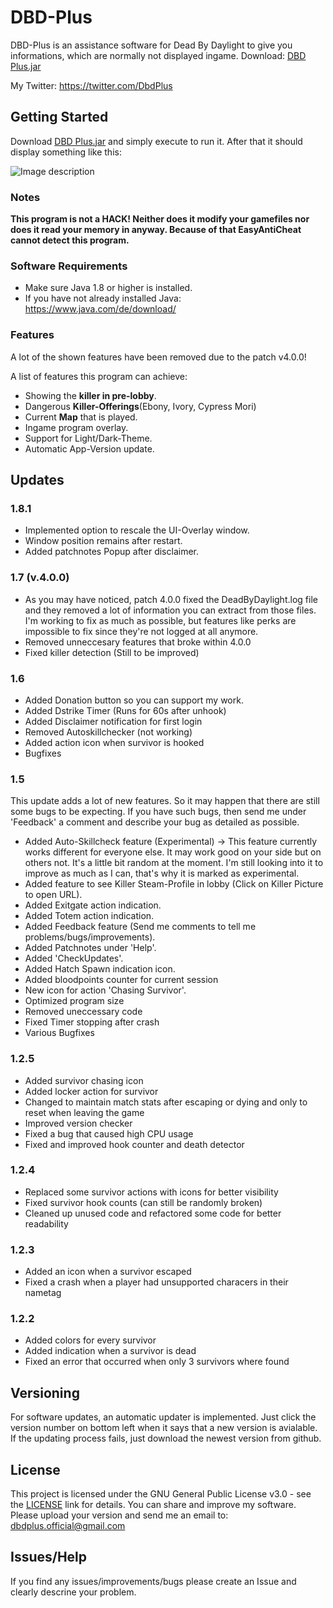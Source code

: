 # DBD-Plus

DBD-Plus is an assistance software for Dead By Daylight to give you informations, which are normally not displayed ingame.
Download: [DBD Plus.jar](https://www.sperlich.at/dbdplusdownload.php?download=true)

My Twitter: https://twitter.com/DbdPlus

## Getting Started

Download [DBD Plus.jar](https://www.sperlich.at/dbdplusdownload.php?download=true) and simply execute to run it. After that it should display something like this:

![Image description](https://www.sperlich.at/assets/pictures/dbdplus_preview2.png)

### Notes

**This program is not a HACK! Neither does it modify your gamefiles nor does it read your memory in anyway. Because of that EasyAntiCheat cannot detect this program.**

### Software Requirements

- Make sure Java 1.8 or higher is installed.
- If you have not already installed Java: https://www.java.com/de/download/

### Features

A lot of the shown features have been removed due to the patch v4.0.0!

A list of features this program can achieve:

- Showing the **killer in pre-lobby**.
- Dangerous **Killer-Offerings**(Ebony, Ivory, Cypress Mori)
- Current **Map** that is played.
- Ingame program overlay.
- Support for Light/Dark-Theme.
- Automatic App-Version update.

## Updates

### 1.8.1

- Implemented option to rescale the UI-Overlay window.
- Window position remains after restart.
- Added patchnotes Popup after disclaimer.

### 1.7 (v.4.0.0)

- As you may have noticed, patch 4.0.0 fixed the DeadByDaylight.log file and they removed a lot of information you can extract from those files. I'm working to fix as much as possible, but features like perks are impossible to fix since they're not logged at all anymore.
- Removed unneccesary features that broke within 4.0.0
- Fixed killer detection (Still to be improved)

### 1.6

- Added Donation button so you can support my work.
- Added Dstrike Timer (Runs for 60s after unhook)
- Added Disclaimer notification for first login
- Removed Autoskillchecker (not working)
- Added action icon when survivor is hooked
- Bugfixes

### 1.5

This update adds a lot of new features. So it may happen that there are still some bugs to be expecting. If you have such bugs, then send me under 'Feedback' a comment and describe your bug as detailed as possible.

- Added Auto-Skillcheck feature (Experimental)
  -> This feature currently works different for everyone else. It may work good on your side but on others not. It's a little bit random at the moment. I'm still looking into it to improve as much as I can, that's why it is marked as experimental. 
- Added feature to see Killer Steam-Profile in lobby (Click on Killer Picture to open URL).
- Added Exitgate action indication.
- Added Totem action indication.
- Added Feedback feature (Send me comments to tell me problems/bugs/improvements).
- Added Patchnotes under 'Help'.
- Added 'CheckUpdates'.
- Added Hatch Spawn indication icon.
- Added bloodpoints counter for current session
- New icon for action 'Chasing Survivor'.
- Optimized program size
- Removed uneccessary code
- Fixed Timer stopping after crash
- Various Bugfixes

### 1.2.5

- Added survivor chasing icon
- Added locker action for survivor
- Changed to maintain match stats after escaping or dying and only to reset when leaving the game
- Improved version checker
- Fixed a bug that caused high CPU usage
- Fixed and improved hook counter and death detector

### 1.2.4

- Replaced some survivor actions with icons for better visibility
- Fixed survivor hook counts (can still be randomly broken)
- Cleaned up unused code and refactored some code for better readability

### 1.2.3

- Added an icon when a survivor escaped
- Fixed a crash when a player had unsupported characers in their nametag

### 1.2.2

- Added colors for every survivor
- Added indication when a survivor is dead
- Fixed an error that occurred when only 3 survivors where found

## Versioning

For software updates, an automatic updater is implemented. Just click the version number on bottom left when it says that a new version is avialable. If the updating process fails, just download the newest version from github.

## License

This project is licensed under the GNU General Public License v3.0 - see the [LICENSE](https://www.gnu.org/licenses/gpl-3.0.de.html) link for details.
You can share and improve my software. Please upload your version and send me an email to: dbdplus.official@gmail.com

## Issues/Help

If you find any issues/improvements/bugs please create an Issue and clearly descrine your problem.

